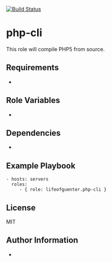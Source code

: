 [![Build Status](https://travis-ci.org/lifeofguenter/ansible-role-php-cli.svg?branch=master)](https://travis-ci.org/lifeofguenter/ansible-role-php-cli)

php-cli
=========

This role will compile PHP5 from source.

Requirements
------------

-

Role Variables
--------------

-

Dependencies
------------

-

Example Playbook
----------------

    - hosts: servers
      roles:
         - { role: lifeofguenter.php-cli }

License
-------

MIT

Author Information
------------------

-
